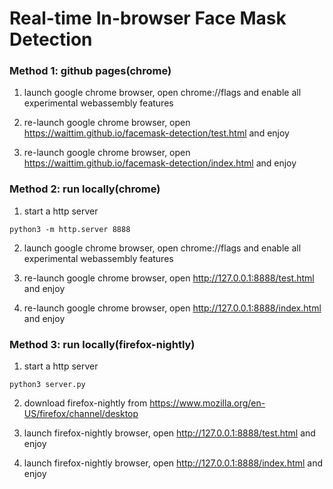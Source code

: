 # Real-time In-browser Face Mask Detection

### Method 1: github pages(chrome)

1. launch google chrome browser, open chrome://flags and enable all experimental webassembly features

2. re-launch google chrome browser, open https://waittim.github.io/facemask-detection/test.html and enjoy

3. re-launch google chrome browser, open https://waittim.github.io/facemask-detection/index.html and enjoy

### Method 2: run locally(chrome)

1. start a http server
```
python3 -m http.server 8888
```

2. launch google chrome browser, open chrome://flags and enable all experimental webassembly features

3. re-launch google chrome browser, open http://127.0.0.1:8888/test.html and enjoy

4. re-launch google chrome browser, open http://127.0.0.1:8888/index.html and enjoy

### Method 3: run locally(firefox-nightly)

1. start a http server
```
python3 server.py
```

2. download firefox-nightly from https://www.mozilla.org/en-US/firefox/channel/desktop

3. launch firefox-nightly browser, open http://127.0.0.1:8888/test.html and enjoy

4. launch firefox-nightly browser, open http://127.0.0.1:8888/index.html and enjoy
